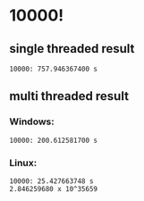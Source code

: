 # 10000!

## single threaded result
`10000: 757.946367400 s`

## multi threaded result

### Windows:
`10000: 200.612581700 s`

### Linux:
```
10000: 25.427663748 s
2.846259680 x 10^35659
```
